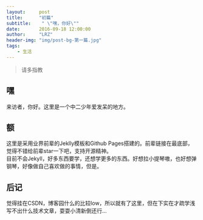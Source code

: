 ```yaml
---
layout:     post
title:      "初篇"
subtitle:    " \"嘿，你好\""
date:       2016-09-18 12:00:00
author:     "LRZ"
header-img: "img/post-bg-第一篇.jpg"
tags:
    - 生活
---
```


> 请多指教


## 嘿

来访者，你好。这里是一个中二少年爱发呆的地方。
## 额

这里是采用业界前辈的Jeklly模板和Github Pages搭建的。前辈链接在最底部，觉得不错给前辈star一下吧，支持开源精神。<br/>
目前不会Jekyll，好多东西要学，还想学更多的东西。好想拉小提琴嗷，也好想弹钢琴，好像做自己喜欢做的事情，但是。


## 后记
觉得挂在CSDN，博客园什么的比较low，所以就有了这里，但在下实在才疏学浅写不出什么技术文章，耍耍小清新倒还行...
